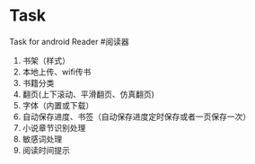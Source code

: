 # Task
Task for android Reader
#阅读器
1. 书架（样式）
2. 本地上传、wifi传书
3. 书籍分类
4. 翻页(上下滚动、平滑翻页、仿真翻页)
5. 字体（内置或下载）
6. 自动保存进度、书签（自动保存进度定时保存或者一页保存一次）
7. 小说章节识别处理
8. 敏感词处理
9. 阅读时间提示
